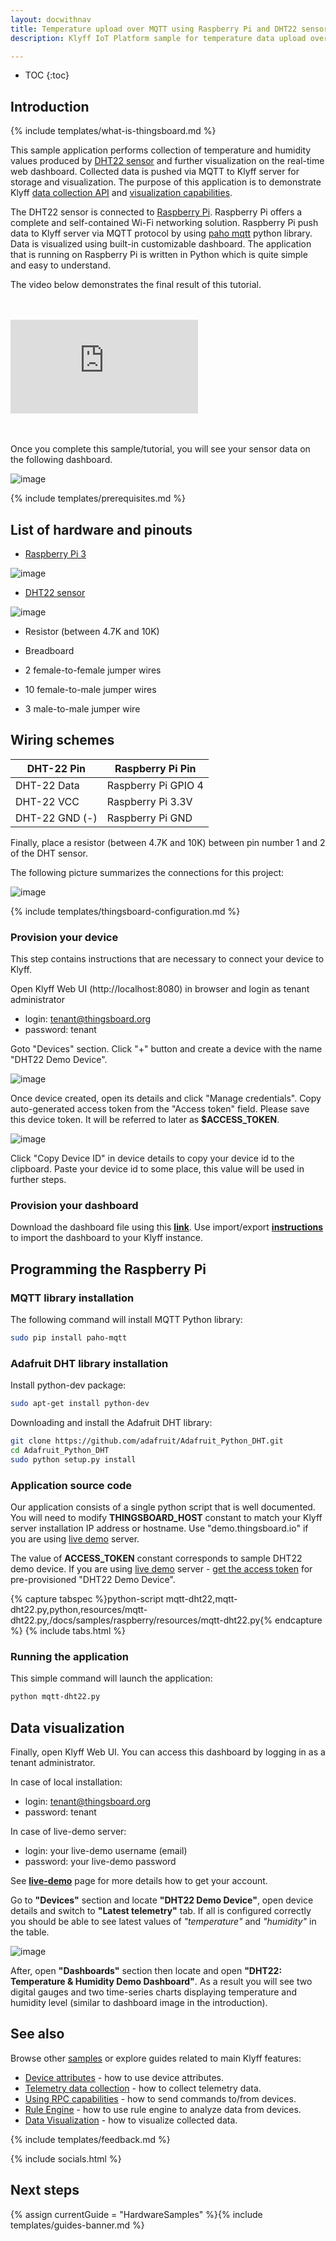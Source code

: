 ```yaml
---
layout: docwithnav
title: Temperature upload over MQTT using Raspberry Pi and DHT22 sensor
description: Klyff IoT Platform sample for temperature data upload over MQTT using Raspberry Pi and DHT22 sensor.

---
```


* TOC
{:toc}

## Introduction
{% include templates/what-is-thingsboard.md %}

This sample application performs collection of temperature and humidity values produced by [DHT22 sensor](https://www.adafruit.com/product/385) and further visualization on the real-time web dashboard.
Collected data is pushed via MQTT to Klyff server for storage and visualization.
The purpose of this application is to demonstrate Klyff [data collection API](/docs/user-guide/telemetry/) and [visualization capabilities](/docs/user-guide/visualization/).

The DHT22 sensor is connected to [Raspberry Pi](https://en.wikipedia.org/wiki/Raspberry_Pi).
Raspberry Pi offers a complete and self-contained Wi-Fi networking solution.
Raspberry Pi push data to Klyff server via MQTT protocol by using [paho mqtt](https://eclipse.org/paho/clients/python/) python library.
Data is visualized using built-in customizable dashboard. 
The application that is running on Raspberry Pi is written in Python which is quite simple and easy to understand.

The video below demonstrates the final result of this tutorial.

<br>
<br>
<div id="video">  
    <div id="video_wrapper">
        <iframe src="https://www.youtube.com/embed/-26bxb90tt0" frameborder="0" allowfullscreen></iframe>
    </div>
</div>
<br>
<br>

Once you complete this sample/tutorial, you will see your sensor data on the following dashboard.

![image](/images/samples/esp8266/temperature/dashboard.gif)

{% include templates/prerequisites.md %}

## List of hardware and pinouts

 - [Raspberry Pi 3](https://www.aliexpress.com/item/Raspberry-Pi-Model-B-Featuring-the-ARM1176JZF-S-Running-at-700MHz-with-512MB-of-RAM-version/2008093537.html?spm=2114.01010208.3.186.mgDFUO&ws_ab_test=searchweb0_0,searchweb201602_2_10065_10068_10000009_10084_10083_10080_10082_10081_10060_10062_10056_503_10055_10054_10059_10099_10078_501_10079_426_10103_10073_10102_10096_10052_10053_10108_10050_10107_10051_10106,searchweb201603_3,afswitch_3&btsid=2b2a0772-e248-4fa1-a79c-941b5c410deb)

  ![image](/images/samples/raspberry/RaspberryPi3.jpg)

 - [DHT22 sensor](https://www.aliexpress.com/item/1pcs-DHT22-digital-temperature-and-humidity-sensor-Temperature-and-humidity-module-AM2302-replace-SHT11-SHT15/32316036161.html?spm=2114.03010208.3.49.aZvfaG&ws_ab_test=searchweb0_0,searchweb201602_2_10065_10068_10084_10083_10080_10082_10081_10060_10061_10062_10056_10055_10054_10059_10099_10078_10079_10093_426_10073_10103_10102_10096_10052_10050_10051,searchweb201603_6&btsid=28d9ee9a-283a-4e97-af7b-a7e530490916)

  ![image](/images/samples/arduino/temperature/dht22-pinout.png)

 - Resistor (between 4.7K and 10K)
  
 - Breadboard 
  
 - 2 female-to-female jumper wires
 
 - 10 female-to-male jumper wires
 
 - 3 male-to-male jumper wire  
 
## Wiring schemes

DHT-22 Pin|Raspberry Pi Pin
-----------|-----------
DHT-22 Data|Raspberry Pi GPIO 4
DHT-22 VCC |Raspberry Pi 3.3V
DHT-22 GND (-)|Raspberry Pi GND

Finally, place a resistor (between 4.7K and 10K) between pin number 1 and 2 of the DHT sensor.

The following picture summarizes the connections for this project:

![image](/images/samples/raspberry/temperature/schema.png)
 
{% include templates/thingsboard-configuration.md %}

### Provision your device

This step contains instructions that are necessary to connect your device to Klyff.

Open Klyff Web UI (http://localhost:8080) in browser and login as tenant administrator

 - login: tenant@thingsboard.org
 - password: tenant
 
Goto "Devices" section. Click "+" button and create a device with the name "DHT22 Demo Device". 

![image](/images/samples/raspberry/temperature/device.png)

Once device created, open its details and click "Manage credentials".
Copy auto-generated access token from the "Access token" field. Please save this device token. It will be referred to later as **$ACCESS_TOKEN**.

![image](/images/samples/raspberry/temperature/credentials.png)


Click "Copy Device ID" in device details to copy your device id to the clipboard.
Paste your device id to some place, this value will be used in further steps.

### Provision your dashboard

Download the dashboard file using this [**link**](/docs/samples/raspberry/resources/dht22_temp_dashboard_v2.json). 
Use import/export [**instructions**](/docs/user-guide/ui/dashboards/#dashboard-importexport) to import the dashboard to your Klyff instance.

## Programming the Raspberry Pi

### MQTT library installation

The following command will install MQTT Python library:

```bash
sudo pip install paho-mqtt
```

### Adafruit DHT library installation

Install python-dev package:

```bash
sudo apt-get install python-dev
```

Downloading and install the Adafruit DHT library:

```bash
git clone https://github.com/adafruit/Adafruit_Python_DHT.git
cd Adafruit_Python_DHT
sudo python setup.py install
```

### Application source code

Our application consists of a single python script that is well documented. 
You will need to modify **THINGSBOARD_HOST** constant to match your Klyff server installation IP address or hostname.
Use "demo.thingsboard.io" if you are using [live demo](https://demo.thingsboard.io/) server.

The value of **ACCESS_TOKEN** constant corresponds to sample DHT22 demo device.
If you are using [live demo](https://demo.thingsboard.io/) server - [get the access token](/docs/user-guide/ui/devices/#manage-device-credentials) for pre-provisioned "DHT22 Demo Device".

{% capture tabspec %}python-script
mqtt-dht22,mqtt-dht22.py,python,resources/mqtt-dht22.py,/docs/samples/raspberry/resources/mqtt-dht22.py{% endcapture %}
{% include tabs.html %}

### Running the application

This simple command will launch the application:

```bash
python mqtt-dht22.py
```

## Data visualization

Finally, open Klyff Web UI. You can access this dashboard by logging in as a tenant administrator.

In case of local installation:
 
 - login: tenant@thingsboard.org
 - password: tenant

In case of live-demo server:
 
 - login: your live-demo username (email)
 - password: your live-demo password
 
See **[live-demo](/docs/user-guide/live-demo/)** page for more details how to get your account.
  
Go to **"Devices"** section and locate **"DHT22 Demo Device"**, open device details and switch to **"Latest telemetry"** tab. 
If all is configured correctly you should be able to see latest values of *"temperature"* and *"humidity"* in the table.

![image](/images/samples/raspberry/temperature/attributes.png)

After, open **"Dashboards"** section then locate and open **"DHT22: Temperature & Humidity Demo Dashboard"**. 
As a result you will see two digital gauges and two time-series charts displaying temperature and humidity level (similar to dashboard image in the introduction).

## See also

Browse other [samples](/docs/samples) or explore guides related to main Klyff features:

 - [Device attributes](/docs/user-guide/attributes/) - how to use device attributes.
 - [Telemetry data collection](/docs/user-guide/telemetry/) - how to collect telemetry data.
 - [Using RPC capabilities](/docs/user-guide/rpc/) - how to send commands to/from devices.
 - [Rule Engine](/docs/user-guide/rule-engine/) - how to use rule engine to analyze data from devices.
 - [Data Visualization](/docs/user-guide/visualization/) - how to visualize collected data.

{% include templates/feedback.md %}
 
{% include socials.html %}


## Next steps

{% assign currentGuide = "HardwareSamples" %}{% include templates/guides-banner.md %}

